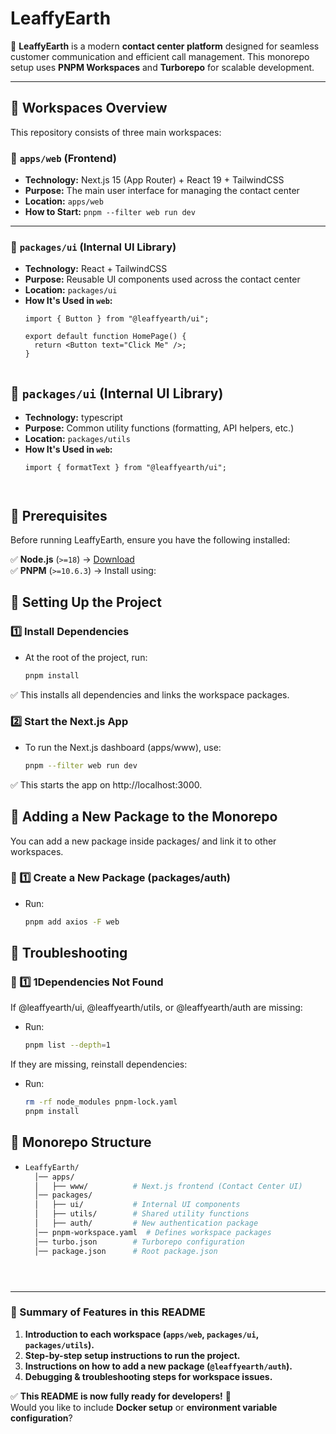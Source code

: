 # **LeaffyEarth**
🚀 **LeaffyEarth** is a modern **contact center platform** designed for seamless customer communication and efficient call management. This monorepo setup uses **PNPM Workspaces** and **Turborepo** for scalable development.

---

## **📌 Workspaces Overview**
This repository consists of three main workspaces:

### **📍 `apps/web` (Frontend)**
- **Technology:** Next.js 15 (App Router) + React 19 + TailwindCSS
- **Purpose:** The main user interface for managing the contact center
- **Location:** `apps/web`
- **How to Start:** `pnpm --filter web run dev`

---

### **📍 `packages/ui` (Internal UI Library)**
- **Technology:** React + TailwindCSS
- **Purpose:** Reusable UI components used across the contact center
- **Location:** `packages/ui`
- **How It's Used in `web`:**  
  ```tsx
  import { Button } from "@leaffyearth/ui";

  export default function HomePage() {
    return <Button text="Click Me" />;
  }


## **📍 `packages/ui` (Internal UI Library)**
- **Technology:** typescript
- **Purpose:** Common utility functions (formatting, API helpers, etc.)
- **Location:** `packages/utils`
- **How It's Used in `web`:**  
  ```tsx
  import { formatText } from "@leaffyearth/ui";

  

## **📌 Prerequisites**
Before running LeaffyEarth, ensure you have the following installed:

✅ **Node.js** (`>=18`) → [Download](https://nodejs.org/)  
✅ **PNPM** (`>=10.6.3`) → Install using:


## **📌 Setting Up the Project**
### 1️⃣ Install Dependencies
- At the root of the project, run:
  ```sh
  pnpm install
✅ This installs all dependencies and links the workspace packages.

### 2️⃣ Start the Next.js App
- To run the Next.js dashboard (apps/www), use:
  ```sh
  pnpm --filter web run dev
✅ This starts the app on http://localhost:3000.


## **📌 Adding a New Package to the Monorepo**
You can add a new package inside packages/ and link it to other workspaces.
### 📍 1️⃣ Create a New Package (packages/auth)
- Run:
  ```sh
  pnpm add axios -F web

## **📌 Troubleshooting**
### 📍 1️⃣ 1️Dependencies Not Found
If @leaffyearth/ui, @leaffyearth/utils, or @leaffyearth/auth are missing:
- Run:
  ```sh
  pnpm list --depth=1
If they are missing, reinstall dependencies:
- Run:
  ```sh
  rm -rf node_modules pnpm-lock.yaml
  pnpm install

## **📌 Monorepo Structure**

- ```bash
  LeaffyEarth/
    │── apps/
    │   ├── www/          # Next.js frontend (Contact Center UI)
    │── packages/
    │   ├── ui/           # Internal UI components
    │   ├── utils/        # Shared utility functions
    │   ├── auth/         # New authentication package
    │── pnpm-workspace.yaml  # Defines workspace packages
    │── turbo.json        # Turborepo configuration
    │── package.json      # Root package.json


  

  
---

### **🚀 Summary of Features in this README**
1. **Introduction to each workspace (`apps/web`, `packages/ui`, `packages/utils`).**
2. **Step-by-step setup instructions to run the project.**
3. **Instructions on how to add a new package (`@leaffyearth/auth`).**
4. **Debugging & troubleshooting steps for workspace issues.**

✅ **This README is now fully ready for developers!** 🚀  
Would you like to include **Docker setup** or **environment variable configuration**?



